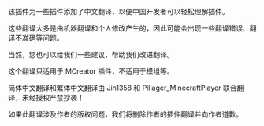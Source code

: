 该插件为一些插件添加了中文翻译，以便中国开发者可以轻松理解插件。

这些翻译大多是由机器翻译和个人修改产生的，因此可能会出现一些翻译错误、翻译不准确等问题。

当然，您也可以给我们一些建议，帮助我们改进翻译。

这个翻译只适用于 MCreator 插件，不适用于模组等。

简体中文翻译和繁体中文翻译由 Jin1358 和 Pillager_MinecraftPlayer 联合翻译，未经授权严禁抄袭！

如果此翻译涉及作者的版权问题，我们将删除作者的插件翻译并向作者道歉。
